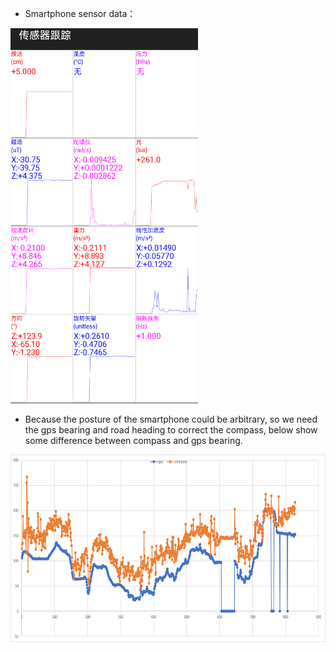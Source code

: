 - Smartphone sensor data：

<img src="./image/sensordata1.png" width="300" height="600" />

- Because the posture of the smartphone could be arbitrary, so we need the gps bearing and road heading to correct the compass, below show some difference between compass and gps bearing.

<img src="./image/gps_compass.png" width="1000" height="300" />